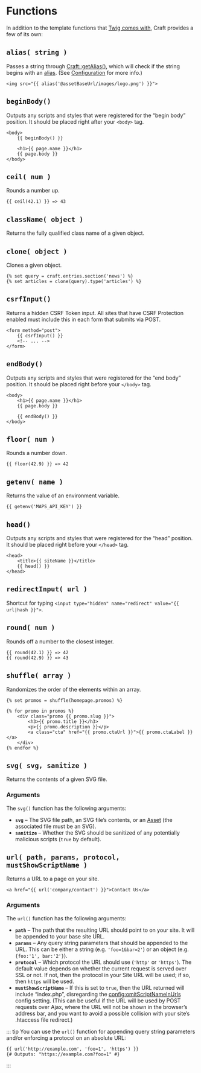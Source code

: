 # Functions

In addition to the template functions that [Twig comes with](http://twig.sensiolabs.org/doc/functions/index.html), Craft provides a few of its own:


## `alias( string )`

Passes a string through [Craft::getAlias()](http://www.yiiframework.com/doc-2.0/yii-baseyii.html#getAlias()-detail), which will check if the string begins with an [alias](http://www.yiiframework.com/doc-2.0/guide-concept-aliases.html). (See [Configuration](../configuration.md#aliases) for more info.)

```twig
<img src="{{ alias('@assetBaseUrl/images/logo.png') }}">
```

## `beginBody()`

Outputs any scripts and styles that were registered for the “begin body” position. It should be placed right after your `<body>` tag.

```twig
<body>
    {{ beginBody() }}

    <h1>{{ page.name }}</h1>
    {{ page.body }}
</body>
```

## `ceil( num )`

Rounds a number up.

```twig
{{ ceil(42.1) }} => 43
```

## `className( object )`

Returns the fully qualified class name of a given object.

## `clone( object )`

Clones a given object.

```twig
{% set query = craft.entries.section('news') %}
{% set articles = clone(query).type('articles') %}
```

## `csrfInput()`

Returns a hidden CSRF Token input. All sites that have CSRF Protection enabled must include this in each form that submits via POST.

```twig
<form method="post">
    {{ csrfInput() }}
    <!-- ... -->
</form>
```

## `endBody()`

Outputs any scripts and styles that were registered for the “end body” position. It should be placed right before your `</body>` tag.

```twig
<body>
    <h1>{{ page.name }}</h1>
    {{ page.body }}

    {{ endBody() }}
</body>
```

## `floor( num )`

Rounds a number down.

```twig
{{ floor(42.9) }} => 42
```

## `getenv( name )`

Returns the value of an environment variable.

```twig
{{ getenv('MAPS_API_KEY') }}
```

## `head()`

Outputs any scripts and styles that were registered for the “head” position. It should be placed right before your `</head>` tag. 

```twig
<head>
    <title>{{ siteName }}</title>
    {{ head() }}
</head>
```

## `redirectInput( url )`

Shortcut for typing `<input type="hidden" name="redirect" value="{{ url|hash }}">`.

## `round( num )`

Rounds off a number to the closest integer.

```twig
{{ round(42.1) }} => 42
{{ round(42.9) }} => 43
```

## `shuffle( array )`

Randomizes the order of the elements within an array.

```twig
{% set promos = shuffle(homepage.promos) %}

{% for promo in promos %}
    <div class="promo {{ promo.slug }}">
        <h3>{{ promo.title }}</h3>
        <p>{{ promo.description }}</p>
        <a class="cta" href="{{ promo.ctaUrl }}">{{ promo.ctaLabel }}</a>
    </div>
{% endfor %}
```

## `svg( svg, sanitize )`

Returns the contents of a given SVG file.

### Arguments

The `svg()` function has the following arguments:

- **`svg`** – The SVG file path, an SVG file’s contents, or an [Asset](api:craft\elements\Asset) (the associated file must be an SVG).
- **`sanitize`** – Whether the SVG should be sanitized of any potentially malicious scripts (`true` by default).

## `url( path, params, protocol, mustShowScriptName )`

Returns a URL to a page on your site.

```twig
<a href="{{ url('company/contact') }}">Contact Us</a>
```

### Arguments

The `url()` function has the following arguments:

* **`path`** – The path that the resulting URL should point to on your site. It will be appended to your base site URL.
* **`params`** – Any query string parameters that should be appended to the URL. This can be either a string (e.g. `'foo=1&bar=2'`) or an object (e.g. `{foo:'1', bar:'2'}`).
* **`protocol`** – Which protocol the URL should use (`'http'` or `'https'`). The default value depends on whether the current request is served over SSL or not. If not, then the protocol in your Site URL will be used; if so, then `https` will be used.
* **`mustShowScriptName`** – If this is set to `true`, then the URL returned will include “index.php”, disregarding the <config:omitScriptNameInUrls> config setting. (This can be useful if the URL will be used by POST requests over Ajax, where the URL will not be shown in the browser’s address bar, and you want to avoid a possible collision with your site’s .htaccess file redirect.)

::: tip
You can use the `url()` function for appending query string parameters and/or enforcing a protocol on an absolute URL:
```twig
{{ url('http://example.com', 'foo=1', 'https') }}
{# Outputs: "https://example.com?foo=1" #}
```
:::
